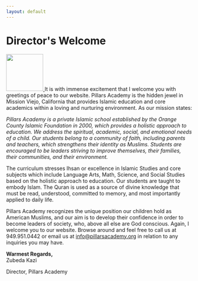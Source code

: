 ```yaml
---
layout: default
---
```


# Director's Welcome

<a href="https://cloud.githubusercontent.com/assets/11180395/13753657/114ff14c-e9d1-11e5-81cd-3cdcd1f910f6.jpg">
  <img width="100" src="https://cloud.githubusercontent.com/assets/11180395/13753657/114ff14c-e9d1-11e5-81cd-3cdcd1f910f6.jpg" />
</a>
It is with immense excitement that I welcome you with greetings of peace to our website. Pillars Academy is the hidden jewel in Mission Viejo, California that provides Islamic education and core academics within a loving and nurturing environment. As our mission states:

*Pillars Academy is a private Islamic school established by the Orange County Islamic Foundation in 2000, which provides a holistic approach to education. We address the spiritual, academic, social, and emotional needs of a child. Our students belong to a community of faith, including parents and teachers, which strengthens their identity as Muslims. Students are encouraged to be leaders striving to improve themselves, their families, their communities, and their environment.*

The curriculum stresses Ihsan or excellence in Islamic Studies and core subjects which include Language Arts, Math, Science, and Social Studies based on the holistic approach to education. Our students are taught to embody Islam. The Quran is used as a source of divine knowledge that must be read, understood, committed to memory, and most importantly applied to daily life.

Pillars Academy recognizes the unique position our children hold as American Muslims, and our aim is to develop their confidence in order to become leaders of society, who, above all else are God conscious. Again, I welcome you to our website. Browse around and feel free to call us at 949.951.0442 or email us at <info@pillarsacademy.org> in relation to any inquiries you may have.

**Warmest Regards,**  
Zubeda Kazi

Director, Pillars Academy

